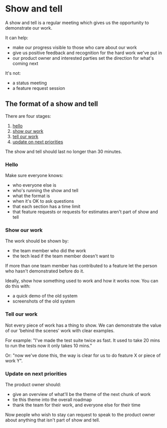 # Show and tell

A show and tell is a regular meeting which gives us the opportunity to demonstrate our work.

It can help:

* make our progress visible to those who care about our work
* give us positive feedback and recognition for the hard work we've put in
* our product owner and interested parties set the direction for what's coming next

It's not:

* a status meeting
* a feature request session

## The format of a show and tell

There are four stages:

1. [hello](#hello)
2. [show our work](#show-our-work)
3. [tell our work](#tell-our-work)
4. [update on next priorities](#update-on-next-priorities)

The show and tell should last no longer than 30 minutes.

### Hello

Make sure everyone knows:

* who everyone else is
* who's running the show and tell
* what the format is
* when it's OK to ask questions
* that each section has a time limit
* that feature requests or requests for estimates aren't part of show and tell

### Show our work

The work should be shown by:

* the team member who did the work
* the tech lead if the team member doesn't want to

If more than one team member has contributed to a feature let the person who hasn't demonstrated before do it.

Ideally, show how something used to work and how it works now. You can do this with:

* a quick demo of the old system
* screenshots of the old system

### Tell our work

Not every piece of work has a thing to show. We can demonstrate the value of our 'behind the scenes' work with clear examples.

For example: "I've made the test suite twice as fast. It used to take 20 mins to run the tests now it only takes 10 mins."

Or: "now we've done this, the way is clear for us to do feature X or piece of work Y".

### Update on next priorities

The product owner should:

* give an overview of what'll be the theme of the next chunk of work
* tie this theme into the overall roadmap
* thank the team for their work, and everyone else for their time

Now people who wish to stay can request to speak to the product owner about anything that isn't part of show and tell.

